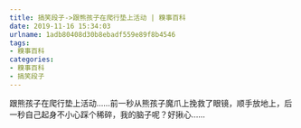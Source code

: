 ```yaml
---
title: 搞笑段子->跟熊孩子在爬行垫上活动 | 糗事百科
date: 2019-11-16 15:34:03
urlname: 1adb80408d30b8ebadf559e89f8b4546
tags: 
- 糗事百科
categories:
- 糗事百科
- 搞笑段子
---
```

跟熊孩子在爬行垫上活动……前一秒从熊孩子魔爪上挽救了眼镜，顺手放地上，后一秒自己起身不小心踩个稀碎，我的脑子呢？好揪心……


